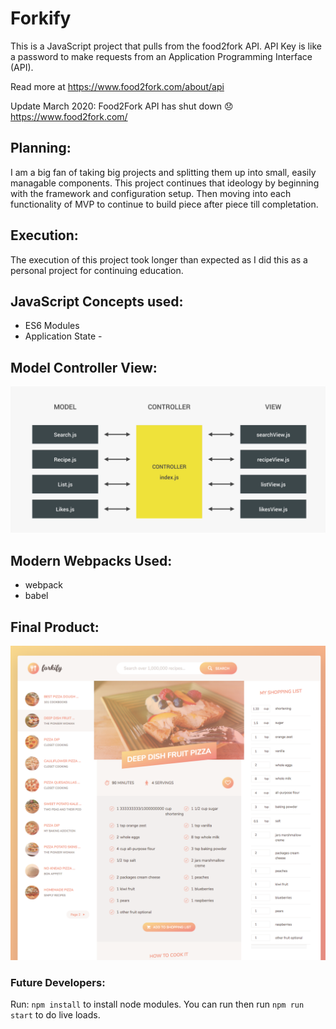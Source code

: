 # Forkify


This is a JavaScript project that pulls from the food2fork API.
API Key is like a password to make requests from an Application Programming Interface (API). 

Read more at https://www.food2fork.com/about/api

Update March 2020: Food2Fork API has shut down :disappointed:
https://www.food2fork.com/ 


## Planning:
I am a big fan of taking big projects and splitting them up into small, easily managable components. This project continues that ideology by beginning with the framework and configuration setup. Then moving into each functionality of MVP to continue to build piece after piece till completation. 

## Execution:
The execution of this project took longer than expected as I did this as a personal project for continuing education. 

## JavaScript Concepts used:
* ES6 Modules
* Application State - 

## Model Controller View:

![](mcv.png)

## Modern Webpacks Used: 
* webpack
* babel

## Final Product:

![](project.jpg)


### Future Developers:

Run: `npm install` to install node modules.
You can run then run `npm run start` to do live loads.


